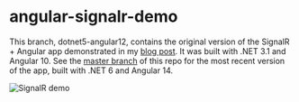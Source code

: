 # angular-signalr-demo

This branch, dotnet5-angular12, contains the original version of the SignalR + Angular app demonstrated in my [blog post](https://mfcallahan.blog/2020/11/05/how-to-implement-signalr-in-a-net-core-angular-web-application/).  It was built with .NET 3.1 and Angular 10.  See the [master branch](https://github.com/mfcallahan/angular-signalr-demo/tree/master) of this repo for the most recent version of the app, built with .NET 6 and Angular 14.

![SignalR demo](https://seesharpdotnet.files.wordpress.com/2020/11/signalrdemo.gif)

